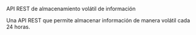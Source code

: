 API REST de almacenamiento volátil de información

Una API REST que permite almacenar información de manera volátil cada 24 horas.